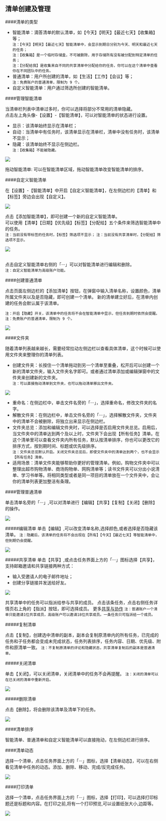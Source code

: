 ## 清单创建及管理

####清单的类型

* 智能清单：滴答清单的默认清单，如【今天】【明天】【最近七天】【收集箱】等；
<br>`注：【今天】【明天】【最近七天】智能清单中，会显示到期日分别为今天、明天和最近七天的任务；`
<br>`注：【收集箱】是一个临时存储盒，不可被删除，用于存储所有没有被分配到特定清单的任务；`
<br>`注：【分配给我】是收集来自不同的共享清单中分配给你的任务，你可以在这个清单中查看你在不同团队中的任务。`
* 普通清单：用户所创建的清单，如【生活】【工作】【会议】等；
<br>`注：免费账户的普通清单，限制为 9 个。`
* 自定义智能清单：用户通过筛选所创建的智能清单。  

####管理智能清单

当清单栏列表中清单过多时，你可以选择将部分不常用的清单隐藏。
<br>点击左上角头像-【设置】-【智能清单】，可以对智能清单的状态进行设置。
* 显示：该清单始终显示在清单栏；
* 自动：当清单中有任务时，该清单显示在清单栏，清单中没有任务时，该清单不显示；
* 隐藏：该清单始终不显示在侧边栏。
<br>`注：【收集箱】不能被隐藏。` 

![](list/1.2.1.png)

拖动智能清单: 可以在智能清单区域，拖动智能清单改变智能清单的排序。

####自定义智能清单

在【设置】-【智能清单】中开启【自定义智能清单】，在左侧边栏的【清单】和【标签】旁边会出现【自定义】。

![](list/1.2.2.png)

点击【添加智能清单】，即可创建一个新的自定义智能清单。
<br>可以使用【清单】【日期】【优先级】【标签】【分配给】五个条件来筛选智能清单中的任务。
<br>`注：当前没有带标签的任务时，【标签】筛选项不显示；` 
`注：当前没有共享清单时，【分配给】筛选项不显示。` 

![](list/1.2.3.png)

<br />点击自定义智能清单右侧的「···」可以对智能清单进行编辑和删除。
<br>`注：自定义智能清单为高级账户功能。` 

####创建普通清单

点击页面左侧边栏的【添加清单】按钮，在弹窗中输入清单名称，设置颜色，清单所属文件夹以及是否隐藏，即可创建一个清单。 
新的清单建立好后，在清单内创建的任务会默认属于该清单。
 
`注：开启【隐藏】开关，该清单中的任务将不会在智能清单中显示，但任务到期时依然会提醒。`
`注：免费账户的普通清单，限制为 9 个。`

![](list/1.2.4.png)

####文件夹

随着清单列表越来越长，需要经常拉动左侧边栏以查看具体清单，这个时候可以使用文件夹来整理你的清单列表。
* 创建文件夹：长按住一个清单拖动到另一个清单至重叠，松开后可以创建一个新的清单文件夹，输入文件夹名字即可。或者通过清单添加或编辑弹窗中的文件夹来创建新的文件夹。 
<br>`注：可以直接拖动清单到文件夹，也可以拖动清单移出文件夹。`

![](list/1.2.5.png)

* 重命名：在侧边栏中，单击文件名旁的「···」，选择重命名，修改文件夹的名字。
* 解散文件夹：在侧边栏中，单击文件名旁的「···」，选择解散文件夹，文件夹中的清单不会被删除，将独立出来显示在侧边栏。 
* 文件夹总览：添加和编辑文件夹时，可以选择是否启用文件夹总览。启用后，当文件夹中的清单达到两个及以上时，文件夹下会出现【所有任务】清单。在这个清单里可以查看文件夹内所有任务，默认按清单排序，你也可以更改它的排序方式，按到期时间、标题或优先级排序。
<br>`注：文件夹总览默认开启。关闭文件夹总览后，即使文件夹中的清单达到两个，也不会显示【所有任务】清单。`
* 适用场景：清单文件夹能够帮助你更好的管理清单。例如，购物文件夹中可以整理出超市购物清单、商场购物单、网购清单等；读书文件夹可以分出小说清单、学习书单等。将相同类型或者是同一项目的清单放在一个文件夹中，会让你的清单列表更加整洁有条理。

####管理普通清单

单击清单名旁的「···」,可以对清单进行【编辑】【共享】【复制】【关闭】【删除】的操作。

![](list/1.2.6.png)

#####编辑清单
单击【编辑】,可以改变清单名称,选择颜色,或者选择是否隐藏该清单。 
 `注：隐藏后，该清单的任务将不会出现在【所有】【今天】【最近七天】等智能清单中，但到期仍会提醒。`
 
![](list/1.2.7.png)

#####共享清单
单击【共享】,或点击任务界面上方的「···」图标选择【共享】，支持邮箱邀请和共享链接两种方式：
* 输入受邀请人的电子邮件地址；
* 创建分享链接并发送给好友。

![](list/1.2.8.png)

共享清单中的任务可以指派给参与共享的成员。 点击该条任务，点击右侧任务详情页右上角的【指派】按钮，即可选择成员。 
更多[共享与协作](/ios_app/5_share_lists.md.md)
`注：普通账户一个清单只能邀请1位共享成员，高级账户可以邀请18位共享成员。一条任务只可指派给一个成员。`

#####复制清单

点击【复制】，创建选中清单的副本，副本会复制原清单内的所有任务，已完成的任务和子任务都会变成未完成状态，任务列表排序，任务内容、日期、优先级、附件和原清单一致。
`注：不复制原清单的评论和隐藏状态，共享清单复制后的副本是普通清单。`

#####关闭清单

单击【关闭】，可以关闭清单，关闭清单中的任务不会再提醒。
`注：关闭的清单可以在已关闭的清单中重新开启。`

![](list/1.2.9.png)

#####删除清单

点击【删除】，将会删除该清单及清单下的任务。

![](list/1.2.10.png)

####清单排序

智能清单、普通清单和自定义智能清单可以直接拖动，在左侧边栏进行排序。

####清单动态

选择一个清单，点击任务界面上方的「···」图标，选择【清单动态】，可以在右侧看见清单中任务的动态。添加、删除、移动、完成/反完成任务。

![](list/1.2.11.png)

####打印清单

选择一个清单，点击任务界面上方的「···」图标，选择【打印】，可以选择打印标题还是标题和内容。在打印之前,将有一个打印预览,可以设置纸张大小,边距等。

![](list/1.2.12.png)




